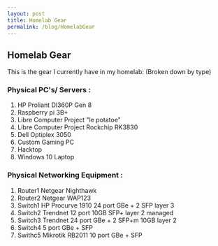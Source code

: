 ```yaml
---
layout: post
title: Homelab Gear 
permalink: /blog/HomelabGear
--- 
```


## Homelab Gear 

This is the gear I currently have in my homelab: 
(Broken down by type) 

### Physical PC's/ Servers :  
 1) HP Proliant Dl360P Gen 8 <br />
 2) Raspberry pi 3B+ <br />
 3) Libre Computer Project "le potatoe" <br />
 4) Libre Computer Project Rockchip RK3830 <br />
 5) Dell Optiplex 3050 <br />
 6) Custom Gaming PC <br />
 7) Hacktop <br />
 8) Windows 10 Laptop 

### Physical Networking Equipment : 
  1) Router1 Netgear Nighthawk <br />
  2) Router2 Netgear WAP123 <br /> 
  3) Switch1 HP Procurve 1910 24 port GBe + 2 SFP layer 3 <br />
  4) Switch2 Trendnet 12 port 10GB SFP+ layer 2 managed <br />
  5) Switch3 Trendnet 24 port GBe + 2 SFP+m 10GB layer 2 <br />
  6) Switch4 5 port GBe + SFP <br />
  7) Swithc5 Mikrotik RB2011 10 port GBe + SFP 

